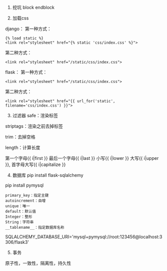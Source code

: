 1. 挖坑
block  endblock

2. 加载css

django：
第一种方式：
```
{% load static %}
<link rel="stylesheet" href="{% static 'css/index.css' %}">
```
第二种方式：
```
<link rel="stylesheet" href="/static/css/index.css">
```

flask：
第一种方式：
```
<link rel="stylesheet" href="/static/css/index.css">
```

第二种方式：
```
<link rel="stylesheet" href="{{ url_for('static', filename='css/index.css') }}">
```

3. 过滤器
safe：渲染标签

striptags：渲染之前去掉标签

trim：去掉空格

length：计算长度

第一个字母{{ i|first }}
最后一个字母{{ i|last }}
小写{{ i|lower }}
大写{{ i|upper }},
首字母大写{{ i|capitalize }}

4. 数据库
pip install flask-sqlalchemy

pip install pymysql

	primary_key：指定主键
	autoincrement：自增
	unique：唯一
	default：默认值
	Integer：整形
	String：字符串
	__tablename__：指定数据库名称

SQLALCHEMY_DATABASE_URI='mysql+pymysql://root:123456@localhost:3306/flask3'

5. 事务

原子性，一致性，隔离性，持久性